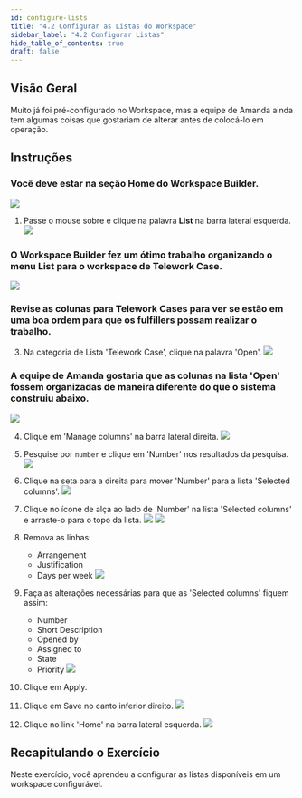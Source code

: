 ```yaml
---
id: configure-lists
title: "4.2 Configurar as Listas do Workspace"
sidebar_label: "4.2 Configurar Listas"
hide_table_of_contents: true
draft: false
---
```


## Visão Geral

Muito já foi pré-configurado no Workspace, mas a equipe de Amanda ainda tem algumas coisas que gostariam de alterar antes de colocá-lo em operação.

## Instruções

### Você deve estar na seção **Home** do Workspace Builder.
![](../images/2023-11-08-17-19-50.png)

1. Passe o mouse sobre e clique na palavra **List** na barra lateral esquerda.
![](../images/2023-11-08-17-20-57.png)

### O Workspace Builder fez um ótimo trabalho organizando o menu List para o workspace de Telework Case.

![](../images/2023-11-08-17-22-37.png)

### Revise as colunas para Telework Cases para ver se estão em uma boa ordem para que os fulfillers possam realizar o trabalho.

3. Na categoria de Lista 'Telework Case', clique na palavra 'Open'.
![](../images/2023-11-08-17-21-53.png)

### A equipe de Amanda gostaria que as colunas na lista 'Open' fossem organizadas de maneira diferente do que o sistema construiu abaixo.
![](../images/2023-11-08-17-23-55.png)

4. Clique em 'Manage columns' na barra lateral direita.
![](../images/2023-11-08-17-24-28.png)

5. Pesquise por `number` e clique em 'Number' nos resultados da pesquisa.
![](../images/2023-11-08-17-25-37.png)

6. Clique na seta para a direita para mover 'Number' para a lista 'Selected columns'.
![](../images/2023-11-08-17-26-33.png)

7. Clique no ícone de alça ao lado de 'Number' na lista 'Selected columns' e arraste-o para o topo da lista.
![](../images/2023-11-08-17-27-12.png)
![](../images/2023-11-08-17-27-46.png)

8. Remova as linhas:
   * Arrangement
   * Justification
   * Days per week
   ![](../images/2023-11-08-17-28-32.png)

9. Faça as alterações necessárias para que as 'Selected columns' fiquem assim:
    * Number
    * Short Description
    * Opened by
    * Assigned to
    * State
    * Priority
    ![](../images/2023-11-08-20-36-37.png)

10. Clique em <span className="button-purple">Apply</span>.

11. Clique em <span className="button-purple">Save</span> no canto inferior direito.
![](../images/2023-11-08-18-08-07.png)

12. Clique no link 'Home' na barra lateral esquerda.
![](../images/2023-11-08-20-38-51.png)

## Recapitulando o Exercício

Neste exercício, você aprendeu a configurar as listas disponíveis em um workspace configurável.

